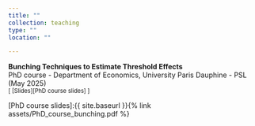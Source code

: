 ```yaml
---
title: ""
collection: teaching
type: ""
location: ""

---
```


**Bunching Techniques to Estimate Threshold Effects** <br/>
PhD course - Department of Economics, University Paris Dauphine - PSL (May 2025) <br/>
<small>[ [Slides][PhD course slides] ]</small>  <br/>

[PhD course slides]:{{ site.baseurl }}{% link assets/PhD_course_bunching.pdf %} 
